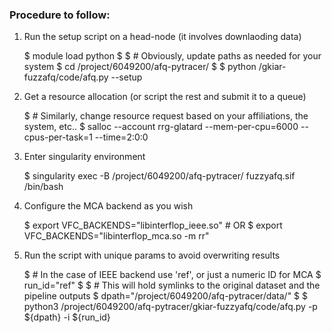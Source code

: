### Procedure to follow:

1. Run the setup script on a head-node (it involves downlaoding data)

    $ module load python
    $
    $ # Obviously, update paths as needed for your system
    $ cd /project/6049200/afq-pytracer/
    $
    $ python /gkiar-fuzzafq/code/afq.py --setup


2. Get a resource allocation (or script the rest and submit it to a queue)

    $ # Similarly, change resource request based on your affiliations, the system, etc..
    $ salloc --account rrg-glatard --mem-per-cpu=6000 --cpus-per-task=1 --time=2:0:0


3. Enter singularity environment

    $ singularity exec -B /project/6049200/afq-pytracer/ fuzzyafq.sif /bin/bash


4. Configure the MCA backend as you wish

    $ export VFC_BACKENDS="libinterflop_ieee.so"  # OR
    $ export VFC_BACKENDS="libinterflop_mca.so -m rr"


5. Run the script with unique params to avoid overwriting results

    $ # In the case of IEEE backend use 'ref', or just a numeric ID for MCA
    $ run_id="ref"
    $
    $ # This will hold symlinks to the original dataset and the pipeline outputs
    $ dpath="/project/6049200/afq-pytracer/data/"
    $
    $ python3 /project/6049200/afq-pytracer/gkiar-fuzzyafq/code/afq.py -p ${dpath} -i ${run_id}


